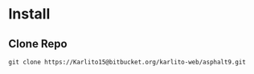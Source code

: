 # Install

## Clone Repo

``` shell
git clone https://Karlito15@bitbucket.org/karlito-web/asphalt9.git
```

